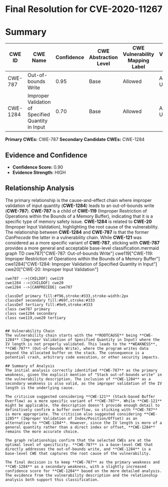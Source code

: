 # Final Resolution for CVE-2020-11267

# Summary
| CWE ID | CWE Name | Confidence | CWE Abstraction Level | CWE Vulnerability Mapping Label | CWE-Vulnerability Mapping Notes |
|---|---|---|---|---|---|
| CWE-787 | Out-of-bounds Write | 0.95 | Base | Allowed | Acceptable-Use |
| CWE-1284 | Improper Validation of Specified Quantity in Input | 0.70 | Base | Allowed | Acceptable-Use |

**Primary CWEs:** CWE-787
**Secondary Candidate CWEs:** CWE-1284

## Evidence and Confidence

*   **Confidence Score:** 0.90
*   **Evidence Strength:** HIGH

## Relationship Analysis
The primary relationship is the cause-and-effect chain where improper validation of input quantity (**CWE-1284**) leads to an out-of-bounds write (**CWE-787**). **CWE-787** is a child of **CWE-119** (Improper Restriction of Operations within the Bounds of a Memory Buffer), indicating that it is a specific type of memory safety issue. **CWE-1284** is related to **CWE-20** (Improper Input Validation), highlighting the root cause of the vulnerability. The relationship between **CWE-1284** and **CWE-787** is that the former *CanPrecede* the latter in a vulnerability chain. While **CWE-121** was considered as a more specific variant of **CWE-787**, sticking with **CWE-787** provides a more general and acceptable base-level classification.mermaid
graph TD
    cwe787["CWE-787: Out-of-bounds Write"]
    cwe119["CWE-119: Improper Restriction of Operations within the Bounds of a Memory Buffer"]
    cwe1284["CWE-1284: Improper Validation of Specified Quantity in Input"]
    cwe20["CWE-20: Improper Input Validation"]
    
    cwe787 -->|CHILDOF| cwe119
    cwe1284 -->|CHILDOF| cwe20
    cwe1284 -->|CANPRECEDE| cwe787
    
    classDef primary fill:#f96,stroke:#333,stroke-width:2px
    classDef secondary fill:#69f,stroke:#333
    classDef tertiary fill:#9e9,stroke:#333
    class cwe787 primary
    class cwe1284 secondary
    class cwe119,cwe20 tertiary
```

## Vulnerability Chain
The vulnerability chain starts with the **ROOTCAUSE** being **CWE-1284** (Improper Validation of Specified Quantity in Input) where the IV length is not properly validated. This leads to the **WEAKNESS**, **CWE-787** (Out-of-bounds Write), where the program writes data beyond the allocated buffer on the stack. The consequence is a potential crash, arbitrary code execution, or other security impacts.

## Summary of Analysis
The initial analysis correctly identified **CWE-787** as the primary weakness, given the explicit mention of "Stack out-of-bounds write" in the vulnerability description. The inclusion of **CWE-1284** as a secondary weakness is also valid, as the improper validation of the IV length is the underlying cause.

The criticism suggested considering **CWE-121** (Stack-based Buffer Overflow) as a more specific variant of **CWE-787**. While **CWE-121** might be applicable, the description doesn't provide enough detail to definitively confirm a buffer overflow, so sticking with **CWE-787** is more appropriate. The criticism also suggested considering **CWE-1285** (Improper Validation of Index/Position/Offset) as an alternative to **CWE-1284**. However, since the IV length is more of a general quantity rather than a direct index or offset, **CWE-1284** remains the more accurate choice.

The graph relationships confirm that the selected CWEs are at the optimal level of specificity. **CWE-787** is a base-level CWE that directly addresses the out-of-bounds write, and **CWE-1284** is a base-level CWE that captures the root cause of the vulnerability.

The final decision is to keep **CWE-787** as the primary weakness and **CWE-1284** as a secondary weakness, with a slightly increased confidence score for **CWE-1284** based on the more detailed analysis. The evidence from the vulnerability description and the relationship analysis both support this classification.
```